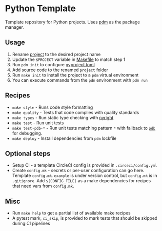# Python Template

Template repository for Python projects. Uses [pdm](https://github.com/pdm-project/pdm) as the package manager.

## Usage

1. Rename [project](./project) to the desired project name
2. Update the `$PROJECT` variable in [Makefile](./Makefile) to match step 1
3. Run `pdm init` to configure [pyproject.toml](./pyproject.toml)
4. Add source code to the renamed `project` folder
5. Run `make init` to install the project to a `pdm` virtual environment
6. You can execute commands from the `pdm` environment with `pdm run`

## Recipes
* `make style` - Runs code style formatting
* `make quality` - Tests that code complies with quality standards
* `make types` - Run static type checking with [pyright](https://github.com/microsoft/pyright)
* `make test` - Run unit tests
* `make test-pdb-*` - Run unit tests matching pattern `*` with fallback to [`pdb`](https://docs.python.org/3/library/pdb.html)
  for debugging.
* `make deploy` - Install dependencies from `pdm` lockfile

## Optional steps
* Setup CI - a template CircleCI config is provided in `.circeci/config.yml`
* Create `config.mk` - secrets or per-user configuration can go here.
  Template `config.mk.example` is under version control, but `config.mk`
  is in `.gitignore`. Add `$(CONFIG_FILE)` as a make dependencies for recipes that
  need vars from `config.mk`.

## Misc

* Run `make help` to get a partial list of available make recipes
* A pytest mark, `ci_skip`, is provided to mark tests that should be skipped 
  during CI pipelines
